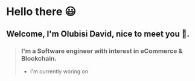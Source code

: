 # Hello there 😃

## Welcome, I'm Olubisi David, nice to meet you 👋.

> ### I'm a Software engineer with interest in eCommerce & Blockchain.
>
> - I'm currently woring on